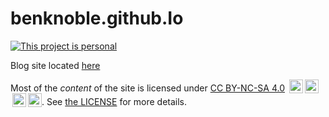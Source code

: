 # benknoble.github.Io

[![This project is personal](https://img.shields.io/badge/status-personal-important.svg)](https://benknoble.github.io/status/personal/)

Blog site located [here](https://benknoble.github.io/)

Most of the _content_ of the site is licensed under [CC BY-NC-SA 4.0](https://creativecommons.org/licenses/by-nc-sa/4.0/?ref=chooser-v1) <img style="height:22px!important;margin-left:3px;vertical-align:text-bottom;" src="https://mirrors.creativecommons.org/presskit/icons/cc.svg?ref=chooser-v1" alt=""><img style="height:22px!important;margin-left:3px;vertical-align:text-bottom;" src="https://mirrors.creativecommons.org/presskit/icons/by.svg?ref=chooser-v1" alt=""><img style="height:22px!important;margin-left:3px;vertical-align:text-bottom;" src="https://mirrors.creativecommons.org/presskit/icons/nc.svg?ref=chooser-v1" alt=""><img style="height:22px!important;margin-left:3px;vertical-align:text-bottom;" src="https://mirrors.creativecommons.org/presskit/icons/sa.svg?ref=chooser-v1" alt="">. See [the LICENSE](./LICENSE) for more details.
